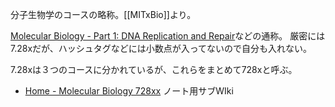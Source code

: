 分子生物学のコースの略称。[[MITxBio]]より。

[Molecular Biology - Part 1: DNA Replication and Repair](https://www.edx.org/course/molecular-biology-part-1-dna-replication-and-repair)などの通称。 厳密には7.28xだが、ハッシュタグなどには小数点が入ってないので自分も入れない。

7.28xは３つのコースに分かれているが、これらをまとめて728xと呼ぶ。

- [Home - Molecular Biology 728xx](https://karino2.github.io/MolecularBiology728x/Home) ノート用サブWIki